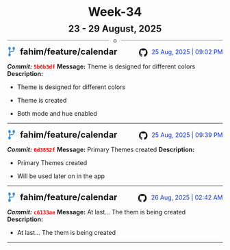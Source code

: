 <h1 style="text-align:center; margin-bottom:10px">Week-34</h1>
<h2 style="text-align:center; margin:0px">23 - 29 August, 2025</h2>
<div style="display: flex; align-items: center; justify-content: center;">
  <hr style="flex: 1; background-color: gray;" />
  <span style="padding: 0 10px;font-weight:bold; color:gray">o</span>
  <hr style="flex: 1; background-color: gray;" />
</div>

<div style="display: flex; justify-content: space-between; align-items:end;">
  <div style="display:flex">
      <img src="../assets/branch.svg" alt="GitHub Logo"  style="width:20px; margin:0 10px 0 0">
      <h3 style="margin: 0; padding:0; font-weight: bold; font-size:20px;">fahim/feature/calendar</h3>
  </div>
  <div style="display:flex">
  <img src="../assets/github.svg" alt="GitHub Logo" style="width:20px">
    <span style="color:rgb(16, 54, 226); text-align: right; margin:0 0 0 10px; padding:0px;">25 Aug, 2025 | 09:02 PM</span>
  </div>
</div>

**_Commit:_** <code style="color: red; font-weight: bold;">5b6b3df</code>
**Message:** Theme is designed for different colors
**Description:**
- Theme is designed for different colors

- Theme is created
- Both mode and hue enabled
---
<div style="display: flex; justify-content: space-between; align-items:end;">
  <div style="display:flex">
      <img src="../assets/branch.svg" alt="GitHub Logo"  style="width:20px; margin:0 10px 0 0">
      <h3 style="margin: 0; padding:0; font-weight: bold; font-size:20px;">fahim/feature/calendar</h3>
  </div>
  <div style="display:flex">
  <img src="../assets/github.svg" alt="GitHub Logo" style="width:20px">
    <span style="color:rgb(16, 54, 226); text-align: right; margin:0 0 0 10px; padding:0px;">25 Aug, 2025 | 09:39 PM</span>
  </div>
</div>

**_Commit:_** <code style="color: red; font-weight: bold;">6d3852f</code>
**Message:** Primary Themes created
**Description:**
- Primary Themes created

- Will be used later on in the app
---
<div style="display: flex; justify-content: space-between; align-items:end;">
  <div style="display:flex">
      <img src="../assets/branch.svg" alt="GitHub Logo"  style="width:20px; margin:0 10px 0 0">
      <h3 style="margin: 0; padding:0; font-weight: bold; font-size:20px;">fahim/feature/calendar</h3>
  </div>
  <div style="display:flex">
  <img src="../assets/github.svg" alt="GitHub Logo" style="width:20px">
    <span style="color:rgb(16, 54, 226); text-align: right; margin:0 0 0 10px; padding:0px;">26 Aug, 2025 | 02:42 AM</span>
  </div>
</div>

**_Commit:_** <code style="color: red; font-weight: bold;">c6133ae</code>
**Message:** At last... The them is being created
**Description:**
- At last... The them is being created
---
